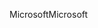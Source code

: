 <span data-ttu-id="048e0-101">Microsoft</span><span class="sxs-lookup"><span data-stu-id="048e0-101">Microsoft</span></span>